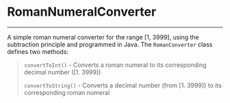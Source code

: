 # RomanNumeralConverter

-------------------------------------------------------------------------------------------------------------------------------------------------------------------------

A simple roman numeral converter for the range [1, 3999], using the subtraction principle and programmed in Java. The `RomanConverter` class defines two methods:

>`convertToInt()` - Converts a roman numeral to its corresponding decimal number ([1. 3999])
>
>`convertToString()` - Converts a decimal number (from [1. 3999]) to its corresponding roman numeral
